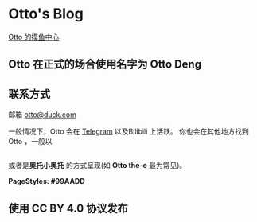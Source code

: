 # Otto's Blog

[Otto 的摸鱼中心](https://ottoqwq.me)

## Otto 在正式的场合使用名字为 Otto Deng

## 联系方式

邮箱 [otto@duck.com](mailto:ottodeng9@gmail.com)

一般情况下，Otto 会在 [Telegram](https://ottoqwq.t.me/) 以及Bilibili 上活跃。
你也会在其他地方找到 Otto ，一般以
```Otto the-<Related Suffix>
```
或者是**奥托小奥托** 的方式呈现(如 **Otto the-e** 最为常见)。

**PageStyles: #99AADD**

## 使用 CC BY 4.0 协议发布
